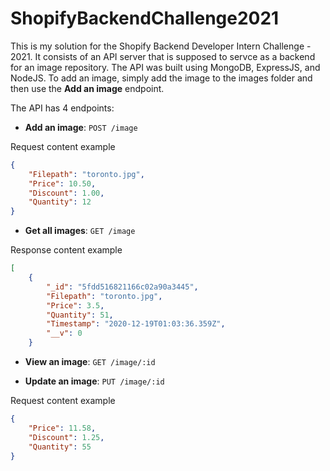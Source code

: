 # ShopifyBackendChallenge2021
This is my solution for the Shopify Backend Developer Intern Challenge - 2021. It consists of an API server that is supposed to servce as a backend for an image repository. 
The API was built using MongoDB, ExpressJS, and NodeJS. To add an image, simply add the image to the images folder and then use the **Add an image** endpoint.

The API has 4 endpoints:
- **Add an image**: `POST /image`

Request content example
```json
{
	"Filepath": "toronto.jpg",
	"Price": 10.50,
  	"Discount": 1.00,
	"Quantity": 12
}
```
- **Get all images**: `GET /image`

Response content example
```json
[
    {
        "_id": "5fdd516821166c02a90a3445",
        "Filepath": "toronto.jpg",
        "Price": 3.5,
        "Quantity": 51,
        "Timestamp": "2020-12-19T01:03:36.359Z",
        "__v": 0
    }
```
- **View an image**: `GET /image/:id`

- **Update an image**: `PUT /image/:id`

Request content example
```json
{
	"Price": 11.58,
  	"Discount": 1.25,
	"Quantity": 55
}
```
